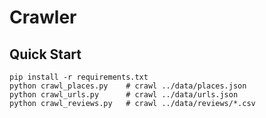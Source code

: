 # Crawler

## Quick Start

```
pip install -r requirements.txt
python crawl_places.py    # crawl ../data/places.json
python crawl_urls.py      # crawl ../data/urls.json
python crawl_reviews.py   # crawl ../data/reviews/*.csv
```
